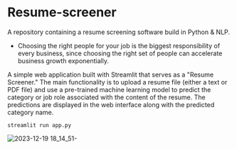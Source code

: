 # Resume-screener
A repository containing a resume screening software build in Python & NLP.

- Choosing the right people for your job is the biggest responsibility of every business, since choosing the right set of people can accelerate business growth exponentially.

A simple web application built with Streamlit that serves as a "Resume Screener." The main functionality is to upload a resume file (either a text or PDF file) and use a pre-trained machine learning model to predict the category or job role associated with the content of the resume. The predictions are displayed in the web interface along with the predicted category name.

```
streamlit run app.py
```
![2023-12-19 18_14_51-](https://github.com/Marx-wrld/Resume-screener/assets/105711066/e69aba16-f59c-4e4c-a0e3-9750f97e70f9)
